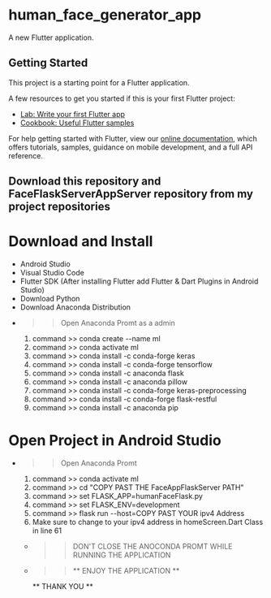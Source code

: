 # human_face_generator_app

A new Flutter application.

## Getting Started

This project is a starting point for a Flutter application.

A few resources to get you started if this is your first Flutter project:

- [Lab: Write your first Flutter app](https://flutter.dev/docs/get-started/codelab)
- [Cookbook: Useful Flutter samples](https://flutter.dev/docs/cookbook)

For help getting started with Flutter, view our
[online documentation](https://flutter.dev/docs), which offers tutorials,
samples, guidance on mobile development, and a full API reference.

## Download this repository and FaceFlaskServerAppServer repository from my project repositories

# Download and Install
- Android Studio
- Visual Studio Code 
- Flutter SDK (After installing Flutter add Flutter & Dart Plugins in Android Studio)
- Download Python
- Download Anaconda Distribution
- >> Open Anaconda Promt as a admin
    1) command >> conda create --name ml
    2) command >> conda activate ml
    3) command >> conda install -c conda-forge keras
    4) command >> conda install -c conda-forge tensorflow
    5) command >> conda install -c anaconda flask
    6) command >> conda install -c anaconda pillow
    7) command >> conda install -c conda-forge keras-preprocessing
    8) command >> conda install -c conda-forge flask-restful
    9) command >> conda install -c anaconda pip

# Open Project in Android Studio
- >> Open Anaconda Promt
    1) command >> conda activate ml
    2) command >> cd "COPY PAST THE FaceAppFlaskServer PATH"
    3) command >> set FLASK_APP=humanFaceFlask.py
    4) command >> set FLASK_ENV=development
    5) command >> flask run --host=COPY PAST YOUR ipv4 Address
    6) Make sure to change to your ipv4 address in homeScreen.Dart Class in line 61
  - >> DON'T CLOSE THE ANOCONDA PROMT WHILE RUNNING THE APPLICATION
  - >> ** ENJOY THE APPLICATION **
     
     ** THANK YOU **

